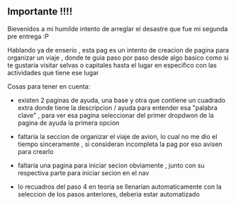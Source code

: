 ## Importante !!!!

  Bievenidos a mi humilde intento de arreglar el desastre que fue mi segunda pre entrega :P

  Hablando ya de enserio , esta pag es un intento de creacion de pagina para organizar un viaje , donde te guia paso por paso desde algo basico
como si te gustaria visitar selvas o capitales hasta el lugar en especifico con las actividades que tiene ese lugar

  Cosas para tener en cuenta:

  * existen 2 paginas de ayuda, una base y otra que contiene un cuadrado extra donde tiene la descripcion / ayuda para entender esa "palabra clave" , para ver esa pagina seleccionar del primer dropdwon de la pagina de ayuda la primera opcion

  * faltaria la seccion de organizar el viaje de avion, lo cual no me dio el tiempo sinceramente , si consideran incompleta la pag por eso avisen para crearlo

  * faltaria una pagina para iniciar secion obviamente , junto con su respectiva parte para iniciar secion en el nav

  * lo recuadros del paso 4 en teoria se llenarian automaticamente con la seleccion de los pasos anteriores, deberia estar automatizado
